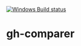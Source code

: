 [![Windows Build status](https://ci.appveyor.com/api/projects/status/github/top1000/gh-comparer?branch=master&svg=true)](https://ci.appveyor.com/project/elv1s42/gh-comparer/branch/master)

# gh-comparer
